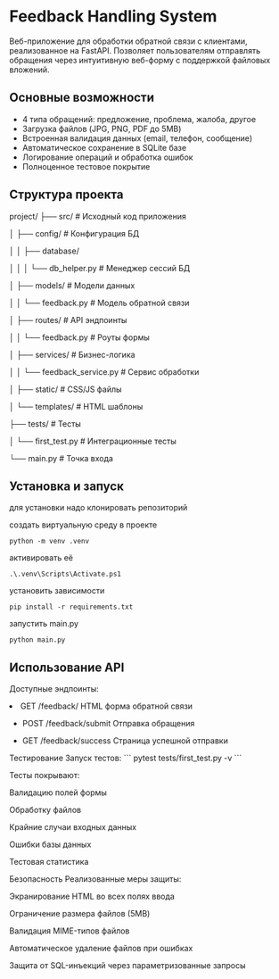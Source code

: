 # Feedback Handling System 

Веб-приложение для обработки обратной связи с клиентами, реализованное на FastAPI. Позволяет пользователям отправлять обращения через интуитивную веб-форму с поддержкой файловых вложений.



## Основные возможности 

-  4 типа обращений: предложение, проблема, жалоба, другое
-  Загрузка файлов (JPG, PNG, PDF до 5MB)
-  Встроенная валидация данных (email, телефон, сообщение)
-  Автоматическое сохранение в SQLite базе
-  Логирование операций и обработка ошибок
-  Полноценное тестовое покрытие

## Структура проекта 
project/
├── src/ # Исходный код приложения

│ ├── config/  # Конфигурация БД

│ │ ├── database/

│ │ │ └── db_helper.py # Менеджер сессий БД

│ ├── models/ # Модели данных

│ │ └── feedback.py # Модель обратной связи

│ ├── routes/ # API эндпоинты

│ │ └── feedback.py # Роуты формы

│ ├── services/ # Бизнес-логика

│ │ └── feedback_service.py # Сервис обработки

│ ├── static/ # CSS/JS файлы

│ └── templates/ # HTML шаблоны

├── tests/ #  Тесты

│ └── first_test.py # Интеграционные тесты

└── main.py # Точка входа



## Установка и запуск 
для установки надо клонировать репозиторий

создать виртуальную среду в проекте
```
python -m venv .venv 
```
активировать её
```
.\.venv\Scripts\Activate.ps1
```

установить зависимости
```
pip install -r requirements.txt 
```
запустить main.py
```
python main.py
```

## Использование API 
Доступные эндпоинты:

<li>
  GET	/feedback/	HTML форма обратной связи

* POST	/feedback/submit	Отправка обращения

* GET	/feedback/success	Страница успешной отправки
</li>
Тестирование 
Запуск тестов:
```
 pytest tests/first_test.py -v
```

Тесты покрывают:

Валидацию полей формы

Обработку файлов

Крайние случаи входных данных

Ошибки базы данных

Тестовая статистика

Безопасность 
Реализованные меры защиты:

 Экранирование HTML во всех полях ввода

 Ограничение размера файлов (5MB)

 Валидация MIME-типов файлов

 Автоматическое удаление файлов при ошибках

 Защита от SQL-инъекций через параметризованные запросы
